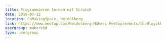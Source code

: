 ```yaml
---
title: Programmieren lernen mit Scratch
date: 2019-07-12
location: CoMakingSpace, Heidelberg
link: https://www.meetup.com/Heidelberg-Makers-Meetup/events/lbbdlqyzkbqb/
usergroup: makershd
type: usergroup
---
```

